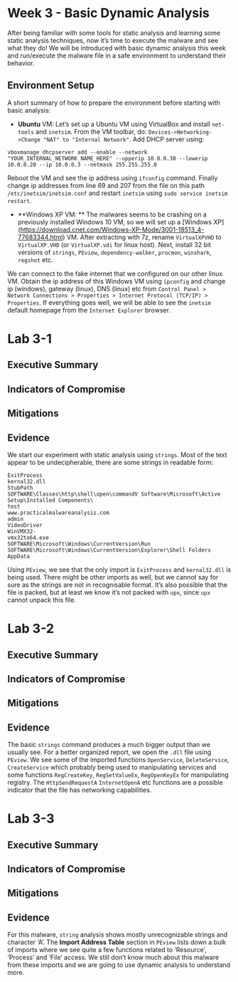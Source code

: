 # Week 3 - Basic Dynamic Analysis 

After being familiar with some tools for static analysis and learning some static analysis techniques, now it’s time to execute the malware and see what they do! We will be introduced with basic dynamic analysis this week and run/execute the malware file in a safe environment to understand their behavior. 

## Environment Setup

A short summary of how to prepare the environment before starting with basic analysis:

- **Ubuntu** VM: Let’s set up a Ubuntu VM using VirtualBox and install `net-tools` and `inetsim`. From the VM toolbar, do: `Devices->Networking->Change "NAT" to "Internal Network"`. Add DHCP server using:

`vboxmanage dhcpserver add --enable --network "YOUR_INTERNAL_NETWORK_NAME_HERE" --upperip 10.0.0.30 --lowerip 10.0.0.20 --ip 10.0.0.3 --netmask 255.255.255.0`

Reboot the VM and see the ip address using `ifconfig` command. Finally change ip addresses from line 69 and 207 from the file on this path `/etc/inetsim/inetsim.conf` and restart `inetsim` using `sudo service inetsim restart`.

- **Windows XP VM: ** The malwares seems to be crashing on a previously installed Windows 10 VM, so we will set up a [Windows XP] (https://download.cnet.com/Windows-XP-Mode/3001-18513_4-77683344.html) VM. After extracting with 7z, rename `VirtualXPVHD` to `VirtualXP.VHD` (or `VirtualXP.vdi` for linux host). Next, install 32 bit versions of `strings`, `PEview`, `dependency-walker`, `procmon`, `winshark`, `regshot` etc.

We can connect to the fake internet that we configured on our other linux VM. Obtain the ip address of this Windows VM using `ipconfig` and change ip (windows), gateway (linux), DNS (linux) etc from `Control Panel > Network Connections > Properties > Internet Protocol (TCP/IP) > Properties`. If everything goes well, we will be able to see the `inetsim` default homepage from the `Internet Explorer` browser.

# Lab 3-1

## Executive Summary

 

## Indicators of Compromise



## Mitigations

 

## Evidence

We start our experiment with static analysis using `strings`. Most of the text appear to be undecipherable, there are some strings in readable form:

```
ExitProcess
kernal32.dll
StubPath
SOFTWARE\Classes\http\shell\open\commandV Software\Microsoft\Active Setup\Installed Components\
test
www.practicalmalwareanalysis.com
admin
VideoDriver
WinVMX32-
vmx32to64.exe
SOFTWARE\Microsoft\Windows\CurrentVersion\Run SOFTWARE\Microsoft\Windows\CurrentVersion\Explorer\Shell Folders AppData
```

Using `PEview`, we see that the only import is `ExitProcess` and `kernal32.dll` is being used. There might be other imports as well, but we cannot say for sure as the strings are not in recognisable format. It’s also possible that the file is packed, but at least we know it’s not packed with `upx`, since `upx` cannot unpack this file. 


# Lab 3-2

## Executive Summary



## Indicators of Compromise



## Mitigations



## Evidence

The basic `strings` command produces a much bigger output than we usually see. For a better organized report, we open the `.dll` file using `PEview`. We see some of the imported functions `OpenService`, `DeleteService`, `CreateService` which probably being used to manipulating services and some functions `RegCreateKey`, `RegSetValueEx`, `RegOpenKeyEx` for manipulating registry. The `HttpSendRequestA` `InternetOpenA` etc functions are a possible indicator that the file has networking capabilities.

# Lab 3-3

## Executive Summary



## Indicators of Compromise



## Mitigations



## Evidence

For this malware, `string` analysis shows mostly unrecognizable strings and character ‘A’. The **Import Address Table** section in `PEview` lists down a bulk of imports where we see quite a few functions related to ‘Resource’, ‘Process’ and ‘File’ access. We still don’t know much about this malware from these imports and we are going to use dynamic analysis to understand more.




